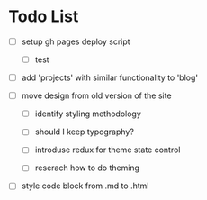 # Todo List

- [ ] setup gh pages deploy script

  - [ ] test

- [ ] add 'projects' with similar functionality to 'blog'

- [ ] move design from old version of the site

  - [ ] identify styling methodology

  - [ ] should I keep typography?

  - [ ] introduse redux for theme state control

  - [ ] reserach how to do theming

- [ ] style code block from .md to .html

